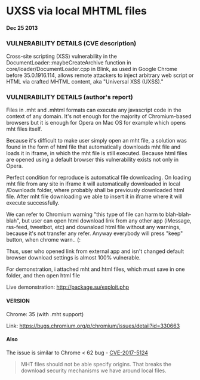 # UXSS via local MHTML files

#### Dec 25 2013

### VULNERABILITY DETAILS (CVE description)

Cross-site scripting (XSS) vulnerability in the DocumentLoader::maybeCreateArchive function in core/loader/DocumentLoader.cpp in Blink, as used in Google Chrome before 35.0.1916.114, allows remote attackers to inject arbitrary web script or HTML via crafted MHTML content, aka "Universal XSS (UXSS)."


### VULNERABILITY DETAILS (author's report)

Files in .mht and .mhtml formats can execute any javascript code in the context of any domain. It's not enough for the majority of Chromium-based browsers but it is enough for Opera on Mac OS for example which opens mht files itself.

Because it's difficult to make user simply open an mht file, a solution was found in the form of html file that automatically downloads mht file and loads it in iframe, in which the mht file is still executed. Because html files are opened using a default browser this vulnerability exists not only in Opera.

Perfect condition for reproduce is automatical file downloading.
On loading mht file from any site in iframe it will automatically downloaded in local /Downloads folder, where probably shall be previously downloaded html file.
After mht file downloading we able to insert it in iframe where it will execute successfully.

We can refer to Chromium warning "this type of file can harm to blah-blah-blah", but user can open html download link from any other app (iMessage, rss-feed, tweetbot, etc) and downaload html file without any warnings, because it's not transfer any refer. Anyway everybody will press "keep" button, when chrome warn.. (:

Thus, user who opened link from external app and isn't changed default browser download settings is almost 100% vulnerable.

For demonstration, i attached mht and html files, which must save in one folder, and then open html file

Live demonstration: http://package.su/exploit.php

#### VERSION

Chrome: 35 (with .mht support)

Link: https://bugs.chromium.org/p/chromium/issues/detail?id=330663

#### Also

The issue is similar to Chrome < 62 bug - [CVE-2017-5124](https://github.com/Bo0oM/CVE-2017-5124)

> MHT files should not be able specify origins. That breaks the download security mechanisms we have around local files.

